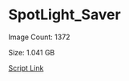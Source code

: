 # SpotLight_Saver

Image Count: 1372

Size: 1.041 GB

[Script Link](https://github.com/liuyal/Archive/blob/master/Python/Utilities/Miscellaneous/spotlight_saver.py)